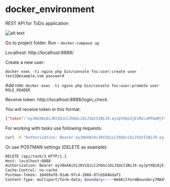# docker_environment
REST API for ToDo application

![alt text](https://media1.tenor.com/images/475f0154c049721e4b4ef126749e7aac/tenor.gif)


Go to project folder. Run - ```docker-compose up```

Localhost: http://localhost:8888/

Create a new user: 

```docker exec -ti nginx php bin/console fos:user:create user test2@example.com password```

Add role: ```docker exec -ti nginx php bin/console fos:user:promote user ROLE_READER```

Receive token: http://localhost:8888/login_check

You will receive token in this format:

```json
{"token":"eyJ0eXAiOiJKV1QiLCJhbGciOiJSUzI1NiJ9.eyJpYXQiOjE1MzcxMTUwMjYsImV4cCI6MTUzNzExODYyNiwicm9sZXMiOlsiUk9MRV9SRUFERVIiLCJST0xFX1VTRVIiXSwidXNlcm5hbWUiOiJ0ZXN0In0.f_EWea3uhlYhABKGUAUUybDwaz9MoEgpIB3B9BXmtgwB63V2sqWhB-gtctD9AyuocYlCOs-jBA0Z2qBA8562dkx4y0cjmFy0g7VAIH2UwiMd8C8nwF3b1VW5RtmiGnVb_m5FDw1b4abSVEecsLRw2flHMEbMlRwY7TDwfxNc9cEIO0Scp08Al4f31Jdll71cgPOXkL9ZTJLxKlBHRoMlTCBw5JdQ0BQchrjCkV6-rHELUGiVlKLaU4BZIjZ29jhkWxLoBo-oCwTxFkrcIv9wOHhkIVFFLLmDWhlJMj5MEniQTfd6O-KIz3WyliqB8eFtkNRgPTCUN8No2jYoOQB4PIyvTTe3doGkSdDVmXRklz0bpywqbNiPhUl-DhDfgSRUOaxjUPx-L-Rb_p592OgdAfTIvHg5SER6tu5YjTP-ZOWv0jl3lOTWfROTHCsx2_rurfR4iVLSXz4PvmK-Ou48wz-xeONStbol0gg_6J-VPhREgHWRR5INL1Ji1wrfdyHSbUa2kxkyIuHagoy0cyX4OnN2bGlXTP-ruBs0ISCxHeMH4HuHt34PnrDJ_u5sCl1Ctvdx2IhT8YwQl1mEIvTye21tIHX0E7Zj39XIpXE0tOu46aJDj9Z7YKTbMocSGyJprO_rqor0NrnlrvZ69NkmCgofsgTLdKxW1lcqC7RCqQA"}
```


For working with tasks use following requests:
```bash
curl -H "Authorization: Bearer eyJ0eXAiOiJKV1QiLCJhbGciOiJSUzI1NiJ9.eyJpYXQiOjE1MzcxMTEyMDIsImV4cCI6MTUzNzExNDgwMiwicm9sZXMiOlsiUk9MRV9SRUFERVIiLCJST0xFX1VTRVIiXSwidXNlcm5hbWUiOiJ0ZXN0In0.Lb5F6atqV_HxzfhGLlyPF3fgCGKF_2BWumdseDooveFX5faJ2yu1sHS32SRJ8L2VsywIZkssob8eBzeT__bLBehCp1nMgCa7FW1FcBuLod9fKX4mLzCf4m37y39h-mBJMBWsVMavklhgDjWeqSrH6x2Vz8l7pJqXCrUjoptO_zoZs8PIbZ09S09gwhkAql11GP-p4ILUzZAYP0s1cLbqgQoEIpYtlAgb9-e4VXs2po28lpS0lTlrWTYqI6H3G5NdaMrjPPRp3W123zXzZChX7PhoZ0-4MJ11Gf5BIQNhOCfgyzNpcfwc9OpkXPzZ7fbR19zFEjg4RP0tBfciZdQNgqlAp8LYI1ldZnLUYgsKUeY1jk36p7X4rGicJeN8B_YKKOednWwlcDRL77eE5-lh8U4E4gr8_dMYgDvmAXt_sX8XDYdMIfnohVAOSn5YwijXjoHCatmneJKv7Xcmy1q12aj7Qpso8yPgKvhMYYrWGsRfUvB0D2IfxK-q3B1DowIovJ_kOB7EJ0duaowO742FgJey_M64RFT21nfGw1lM6gUIxa4v_vEmhvjgm0ZwCkkJMXHXQ5iij9PfsyJpUB1nNvcLLsgrbmPoSHHSBdLjp6BEU-Wtade8-oGkTLv5_bdQUBdFzE1z3W_OXNvWOPSiAqqMOmDEL7v-oyHfuC-MWjE" http://localhost:8888/api/task/12
```

Or use POSTMAN settings (DELETE as example):

```bash
DELETE /api/task/3 HTTP/1.1
Host: localhost:8888
Authorization: Bearer eyJ0eXAiOiJKV1QiLCJhbGciOiJSUzI1NiJ9.eyJpYXQiOjE1MzcxMTUwMjYsImV4cCI6MTUzNzExODYyNiwicm9sZXMiOlsiUk9MRV9SRUFERVIiLCJST0xFX1VTRVIiXSwidXNlcm5hbWUiOiJ0ZXN0In0.f_EWea3uhlYhABKGUAUUybDwaz9MoEgpIB3B9BXmtgwB63V2sqWhB-gtctD9AyuocYlCOs-jBA0Z2qBA8562dkx4y0cjmFy0g7VAIH2UwiMd8C8nwF3b1VW5RtmiGnVb_m5FDw1b4abSVEecsLRw2flHMEbMlRwY7TDwfxNc9cEIO0Scp08Al4f31Jdll71cgPOXkL9ZTJLxKlBHRoMlTCBw5JdQ0BQchrjCkV6-rHELUGiVlKLaU4BZIjZ29jhkWxLoBo-oCwTxFkrcIv9wOHhkIVFFLLmDWhlJMj5MEniQTfd6O-KIz3WyliqB8eFtkNRgPTCUN8No2jYoOQB4PIyvTTe3doGkSdDVmXRklz0bpywqbNiPhUl-DhDfgSRUOaxjUPx-L-Rb_p592OgdAfTIvHg5SER6tu5YjTP-ZOWv0jl3lOTWfROTHCsx2_rurfR4iVLSXz4PvmK-Ou48wz-xeONStbol0gg_6J-VPhREgHWRR5INL1Ji1wrfdyHSbUa2kxkyIuHagoy0cyX4OnN2bGlXTP-ruBs0ISCxHeMH4HuHt34PnrDJ_u5sCl1Ctvdx2IhT8YwQl1mEIvTye21tIHX0E7Zj39XIpXE0tOu46aJDj9Z7YKTbMocSGyJprO_rqor0NrnlrvZ69NkmCgofsgTLdKxW1lcqC7RCqQA
Cache-Control: no-cache
Postman-Token: 18499af8-91a6-97c4-2866-87cb584bdaf1
Content-Type: multipart/form-data; boundary=----WebKitFormBoundary7MA4YWxkTrZu0gW
```

